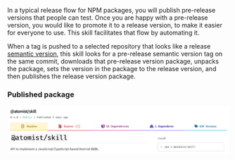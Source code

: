In a typical release flow for NPM packages, you will publish pre-release
versions that people can test. Once you are happy with a pre-release version,
you would like to promote it to a release version, to make it easier for
everyone to use. This skill facilitates that flow by automating it.

When a tag is pushed to a selected repository that looks like a release
[semantic version][semver], this skill looks for a pre-release semantic version
tag on the same commit, downloads that pre-release version package, unpacks the
package, sets the version in the package to the release version, and then
publishes the release version package.

[semver]: https://semver.org/ "Semantic Versioning"

### Published package

![Published package release](docs/images/atomist-skill.png)
